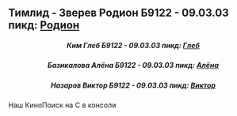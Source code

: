 <h2 align = "center> KinoPoisk-on-C </h2>
<h3 align="center">Тимлид - Зверев Родион Б9122 - 09.03.03 пикд: <a href = "https://t.me/fredy129053"> Родион </a></h3> 
<h5 align="center">Ким Глеб Б9122 - 09.03.03 пикд: <a href = "https://t.me/sakamata"> Глеб </a></h5> 
<h5 align="center">Базикалова Алёна Б9122 - 09.03.03 пикд: <a href = "https://t.me/Lil_Basil"> Алёна </a></h5> 
<h5 align="center">Назаров Виктор Б9122 - 09.03.03 пикд: <a href = "https://t.me/Opkk1"> Виктор </a></h5> 

Наш КиноПоиск на С в консоли

